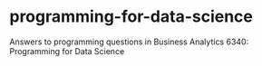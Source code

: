 # programming-for-data-science
Answers to programming questions in Business Analytics 6340: Programming for Data Science
